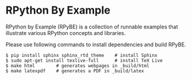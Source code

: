 RPython By Example
==================

RPython by Example (RPyBE) is a collection of runnable examples that illustrate
various RPython concepts and libraries.

Please use following commands to install dependencies and build RPyBE.

```
$ pip install sphinx sphinx_rtd_theme    # install Sphinx
$ sudo apt-get install texlive-full      # install TeX Live
$ make html        # generates webpages in _build/html
$ make latexpdf    # generates a PDF in _build/latex
```

